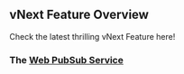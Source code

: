 ## vNext Feature Overview

Check the latest thrilling vNext Feature here!

### The [Web PubSub Service](./pubsub.md)